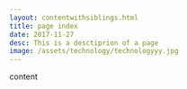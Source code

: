 ```yaml
---
layout: contentwithsiblings.html
title: page index
date: 2017-11-27
desc: This is a desctiprion of a page
image: /assets/technology/technologyyy.jpg
---
```


content

